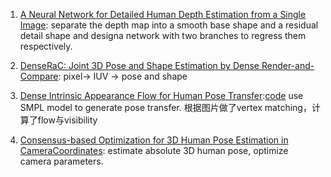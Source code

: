 1. [A Neural Network for Detailed Human Depth Estimation from a Single Image](https://arxiv.org/pdf/1910.01275.pdf): separate the depth map into a smooth base shape and a residual detail shape and designa network with two branches to regress them respectively.

2. [DenseRaC: Joint 3D Pose and Shape Estimation by Dense Render-and-Compare](https://arxiv.org/pdf/1910.00116.pdf): pixel-> IUV -> pose and shape

3. [Dense Intrinsic Appearance Flow for Human Pose Transfer](http://mmlab.ie.cuhk.edu.hk/projects/pose-transfer/):[code](https://github.com/ly015/intrinsic_flow) use SMPL model to generate pose transfer. 根据图片做了vertex matching，计算了flow与visibility

4. [Consensus-based Optimization for 3D Human Pose Estimation in CameraCoordinates](https://arxiv.org/pdf/1911.09245.pdf): estimate absolute 3D human pose, optimize camera parameters.



